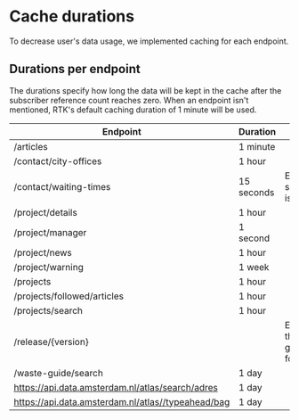 # Cache durations

To decrease user's data usage, we implemented caching for each endpoint.

## Durations per endpoint

The durations specify how long the data will be kept in the cache after the subscriber reference count reaches zero.
When an endpoint isn't mentioned, RTK's default caching duration of 1 minute will be used.

| Endpoint                                           | Duration   | Other                                  |
| -------------------------------------------------- | ---------- | -------------------------------------- |
| /articles                                          | 1 minute   |
| /contact/city-offices                              | 1 hour     |
| /contact/waiting-times                             | 15 seconds | Even when subscription is still active |
| /project/details                                   | 1 hour     |
| /project/manager                                   | 1 second   |
| /project/news                                      | 1 hour     |
| /project/warning                                   | 1 week     |
| /projects                                          | 1 hour     |
| /projects/followed/articles                        | 1 hour     |
| /projects/search                                   | 1 hour     |
| /release/{version}                                 |            | Each time the app goes to foreground   |
| /waste-guide/search                                | 1 day      |
| https://api.data.amsterdam.nl/atlas/search/adres   | 1 day      |
| https://api.data.amsterdam.nl/atlas//typeahead/bag | 1 day      |
